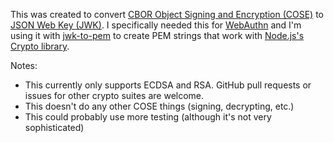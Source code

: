 This was created to convert [CBOR Object Signing and Encryption (COSE)](https://tools.ietf.org/html/rfc8152) to [JSON Web Key (JWK)](https://tools.ietf.org/html/rfc7517). I specifically needed this for [WebAuthn](https://www.w3.org/TR/webauthn/) and I'm using it with [jwk-to-pem](https://www.npmjs.com/package/jwk-to-pem) to create PEM strings that work with [Node.js's Crypto library](https://nodejs.org/api/crypto.html).

Notes:
* This currently only supports ECDSA and RSA. GitHub pull requests or issues for other crypto suites are welcome.
* This doesn't do any other COSE things (signing, decrypting, etc.)
* This could probably use more testing (although it's not very sophisticated)